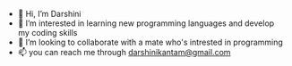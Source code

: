 - 👋 Hi, I’m Darshini
- 👀 I’m interested in learning new programming languages and develop my coding skills
- 💞️ I’m looking to collaborate with a mate who's intrested in programming
- 📫 you can reach me through darshinikantam@gmail.com

<!---
Kantam-Darshini/Kantam-Darshini is a ✨ special ✨ repository because its `README.md` (this file) appears on your GitHub profile.
You can click the Preview link to take a look at your changes.
--->

